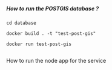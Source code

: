  ##### How to run the POSTGIS database ?
 
 ````
 cd database
 
 docker build . -t "test-post-gis"
 
 docker run test-post-gis
 
 
 ````
 
 
 How to run the node app for the service 
